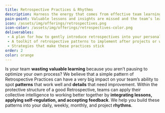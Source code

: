 ```yaml
---
title: Retrospective Practices & Rhythms 
description: Harness the energy that comes from effective team learning that looks backwards to move forwards
pain-point: Valuable lessons and insights are missed and the team’s learning process limps along 
icon: /assets/img/offerings/retrospectives.png
icon-color: /assets/img/offerings/retrospectives-color.png
deliverables:
 - A plan for how to gently introduce retrospectives into your personal life or team
 - A toolkit of retrospective patterns to implement after projects or work sprints
 - Strategies that make these practices stick
order: 2
color: orange
---
```


Is your team **wasting valuable learning** because you aren’t pausing to optimize your own process? We believe that a simple pattern of Retrospective Practices can have a very big impact on your team’s ability to spot **patterns** that work well and **details** that need improvement. Within the protective structure of a good Retrospective, teams can apply their collective intelligence to working better together by **integrating lessons, applying self-regulation, and accepting feedback**. We help you build these patterns into your daily, weekly, monthly, and project **rhythms**. 